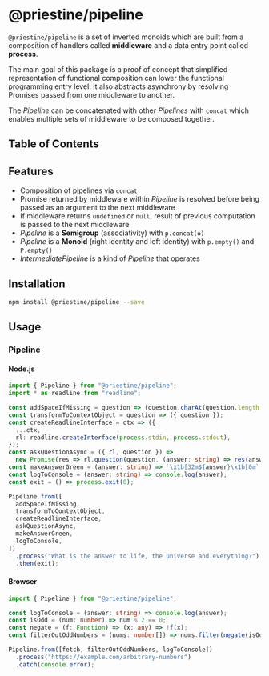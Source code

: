 # @priestine/pipeline

`@priestine/pipeline` is a set of inverted monoids which are built from a composition of handlers called **middleware** and a data entry point called **process**.

The main goal of this package is a proof of concept that simplified representation of functional composition can lower the functional programming entry level. It also abstracts asynchrony by resolving Promises passed from one middleware to another.

The _Pipeline_ can be concatenated with other _Pipelines_ with `concat` which enables multiple sets of middleware to be composed together.

## Table of Contents

## Features

- Composition of pipelines via `concat`
- Promise returned by middleware within _Pipeline_ is resolved before being passed as an argument to the next middleware
- If middleware returns `undefined` or `null`, result of previous computation is passed to the next middleware
- _Pipeline_ is a **Semigroup** (associativity) with `p.concat(o)`
- _Pipeline_ is a **Monoid** (right identity and left identity) with `p.empty()` and `P.empty()`
- _IntermediatePipeline_ is a kind of _Pipeline_ that operates

## Installation

```bash
npm install @priestine/pipeline --save
```

## Usage

### Pipeline

#### Node.js

```typescript
import { Pipeline } from "@priestine/pipeline";
import * as readline from "readline";

const addSpaceIfMissing = question => (question.charAt(question.length - 1) == " " ? question : question.concat(" "));
const transformToContextObject = question => ({ question });
const createReadlineInterface = ctx => ({
  ...ctx,
  rl: readline.createInterface(process.stdin, process.stdout),
});
const askQuestionAsync = ({ rl, question }) =>
  new Promise(res => rl.question(question, (answer: string) => res(answer)));
const makeAnswerGreen = (answer: string) => `\x1b[32m${answer}\x1b[0m`;
const logToConsole = (answer: string) => console.log(answer);
const exit = () => process.exit(0);

Pipeline.from([
  addSpaceIfMissing,
  transformToContextObject,
  createReadlineInterface,
  askQuestionAsync,
  makeAnswerGreen,
  logToConsole,
])
  .process("What is the answer to life, the universe and everything?")
  .then(exit);
```

#### Browser

```typescript
import { Pipeline } from "@priestine/pipeline";

const logToConsole = (answer: string) => console.log(answer);
const isOdd = (num: number) => num % 2 == 0;
const negate = (f: Function) => (x: any) => !f(x);
const filterOutOddNumbers = (nums: number[]) => nums.filter(negate(isOdd));

Pipeline.from([fetch, filterOutOddNumbers, logToConsole])
  .process("https://example.com/arbitrary-numbers")
  .catch(console.error);
```
